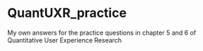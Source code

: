 # QuantUXR_practice
My own answers for the practice questions in chapter 5 and 6 of Quantitative User Experience Research
